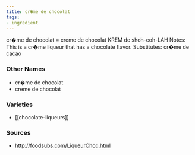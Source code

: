 ```yaml
---
title: cr�me de chocolat
tags:
- ingredient
---
```

cr�me de chocolat = creme de chocolat KREM de shoh-coh-LAH Notes: This is a cr�me liqueur that has a chocolate flavor. Substitutes: cr�me de cacao

### Other Names

* cr�me de chocolat
* creme de chocolat

### Varieties

* [[chocolate-liqueurs]]

### Sources
* http://foodsubs.com/LiqueurChoc.html
